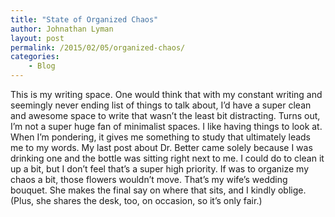 ```yaml
---
title: "State of Organized Chaos"
author: Johnathan Lyman
layout: post
permalink: /2015/02/05/organized-chaos/
categories:
    - Blog
---
```


This is my writing space. One would think that with my constant writing and seemingly never ending list of things to talk about, I’d have a super clean and awesome space to write that wasn’t the least bit distracting. Turns out, I’m not a super huge fan of minimalist spaces. I like having things to look at. When I’m pondering, it gives me something to study that ultimately leads me to my words. My last post about Dr. Better came solely because I was drinking one and the bottle was sitting right next to me. I could do to clean it up a bit, but I don’t feel that’s a super high priority. If was to organize my chaos a bit, those flowers wouldn’t move. That’s my wife’s wedding bouquet. She makes the final say on where that sits, and I kindly oblige. (Plus, she shares the desk, too, on occasion, so it’s only fair.)

